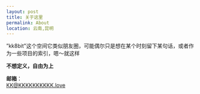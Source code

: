 ```yaml
---
layout: post
title: 关于这里
permalink: About
location: 云南,昆明
---
```



”kk8bit"这个空间它类似朋友圈，可能偶尔只是想在某个时刻留下某句话，或者作为一些项目的索引，嗯～就这样

**不想定义，自由为上**


**邮箱**：   
[KK@KKKKKKKKKK.love](mailto:KK@KKKKKKKKKK.love)